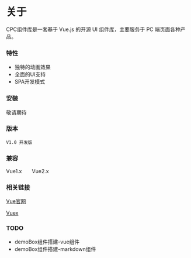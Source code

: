 # 关于
CPC组件库是一套基于 Vue.js 的开源 UI 组件库，主要服务于 PC 端页面各种产品。


### 特性
* 独特的动画效果
* 全面的UI支持
* SPA开发模式


### 安装
敬请期待


### 版本
`V1.0 开发版`


### 兼容
Vue1.x
&nbsp;&nbsp;&nbsp;&nbsp;&nbsp;
Vue2.x  


### 相关链接
[Vue官网](https://cn.vuejs.org/)

[Vuex](https://vuex.vuejs.org/zh/)


### TODO
* demoBox组件搭建-vue组件
* demoBox组件搭建-markdown组件



